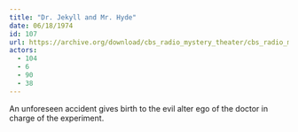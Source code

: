 ```yaml
---
title: "Dr. Jekyll and Mr. Hyde"
date: 06/18/1974
id: 107
url: https://archive.org/download/cbs_radio_mystery_theater/cbs_radio_mystery_theater-0101-0150.zip/cbs_radio_mystery_theater-0101-0150%2Fcbsrmt_0107_dr_jekyll_and_mr_hyde.mp3
actors:
  - 104
  - 6
  - 90
  - 38
---
```

An unforeseen accident gives birth to the evil alter ego of the doctor in charge of the experiment.
